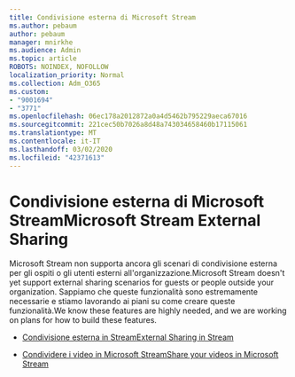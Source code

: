 ```yaml
---
title: Condivisione esterna di Microsoft Stream
ms.author: pebaum
author: pebaum
manager: mnirkhe
ms.audience: Admin
ms.topic: article
ROBOTS: NOINDEX, NOFOLLOW
localization_priority: Normal
ms.collection: Adm_O365
ms.custom:
- "9001694"
- "3771"
ms.openlocfilehash: 06ec178a2012872a0a4d5462b795229aeca67016
ms.sourcegitcommit: 221cec50b7026a8d48a743034658460b17115061
ms.translationtype: MT
ms.contentlocale: it-IT
ms.lasthandoff: 03/02/2020
ms.locfileid: "42371613"
---
```

# <a name="microsoft-stream-external-sharing"></a><span data-ttu-id="6c3ee-102">Condivisione esterna di Microsoft Stream</span><span class="sxs-lookup"><span data-stu-id="6c3ee-102">Microsoft Stream External Sharing</span></span>

<span data-ttu-id="6c3ee-103">Microsoft Stream non supporta ancora gli scenari di condivisione esterna per gli ospiti o gli utenti esterni all'organizzazione.</span><span class="sxs-lookup"><span data-stu-id="6c3ee-103">Microsoft Stream doesn't yet support external sharing scenarios for guests or people outside your organization.</span></span> <span data-ttu-id="6c3ee-104">Sappiamo che queste funzionalità sono estremamente necessarie e stiamo lavorando ai piani su come creare queste funzionalità.</span><span class="sxs-lookup"><span data-stu-id="6c3ee-104">We know these features are highly needed, and we are working on plans for how to build these features.</span></span>

- [<span data-ttu-id="6c3ee-105">Condivisione esterna in Stream</span><span class="sxs-lookup"><span data-stu-id="6c3ee-105">External Sharing in Stream</span></span>](https://docs.microsoft.com/en-us/stream/portal-share-video#external-sharing)

- [<span data-ttu-id="6c3ee-106">Condividere i video in Microsoft Stream</span><span class="sxs-lookup"><span data-stu-id="6c3ee-106">Share your videos in Microsoft Stream</span></span>](https://docs.microsoft.com/en-us/stream/portal-share-video)

